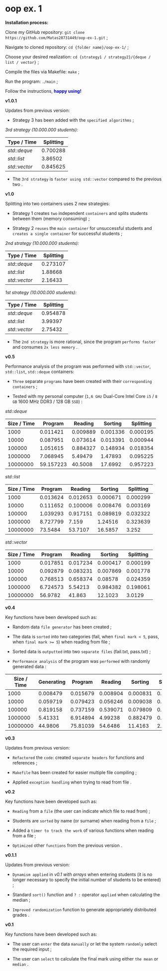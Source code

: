# oop ex. 1

**Installation process:**

Clone my GitHub repository: `git clone https://github.com/Matas28731449/oop-ex-1.git` ;

Navigate to cloned repository: `cd {folder name}/oop-ex-1/` ;

Choose your desired realization: `cd {strategy1 / strategy2}/{deque / list / vector}` ;

Compile the files via Makefile: `make` ;

Run the program: `./main` ;

Follow the instructions, <b style="color: blue">happy using!</b>

**v1.0.1**

Updates from previous version:

- Strategy 3 has been added with the `specified algorithms` ;

*3rd strategy (10.000.000 students):*

| Type / Time   | Splitting |
|---------------|-----------|
| *std::deque*  | 0.700288  |
| *std::list*   | 3.86502   |
| *std::vector* | 0.845625  |

- The `3rd strategy` is `faster using std::vector` compared to the previous two .

**v1.0**

Splitting into two containers uses 2 new strategies:

- Strategy 1 creates `two` independent `containers` and splits students between them (memory consuming) ;

- Strategy 2 `reuses` the `main container` for unsuccessful students and `creates a single container` for successful students ;

*2nd strategy (10.000.000 students):*

| Type / Time   | Splitting |
|---------------|-----------|
| *std::deque*  | 0.273107  |
| *std::list*   | 1.88668   |
| *std::vector* | 2.16433   |

*1st strategy (10.000.000 students):*

| Type / Time   | Splitting |
|---------------|-----------|
| *std::deque*  | 0.954878  |
| *std::list*   | 3.99397   |
| *std::vector* | 2.75432   |

- The `2nd strategy` is more rational, since the program `performs faster` and consumes `2x less memory` .

**v0.5**

Performance analysis of the program was performed with `std::vector`, `std::list`, `std::deque` containers:

- `Three` separate `programs` have been created with their `corresponding containers` ;

- Tested with my personal computer (`1,6 GHz` Dual-Core Intel Core `i5` / `8 GB` 1600 MHz DDR3 / 128 GB `SSD`) :

*std::deque*

| Size / Time | Program   | Reading  | Sorting  | Splitting |
|-------------|-----------|----------|----------|-----------|
| 1000        | 0.011421  | 0.009889 | 0.001336 | 0.000195  |
| 10000       | 0.087951  | 0.073614 | 0.013391 | 0.000944  |
| 100000      | 1.051615  | 0.884327 | 0.148934 | 0.018354  |
| 1000000     | 7.068945  | 5.49479  | 1.47893  | 0.095225  |
| 10000000    | 59.157223 | 40.5008  | 17.6992  | 0.957223  |

*std::list*

| Size / Time | Program  | Reading  | Sorting  | Splitting |
|-------------|----------|----------|----------|-----------|
| 1000        | 0.013624 | 0.012653 | 0.000671 | 0.000299  |
| 10000       | 0.111652 | 0.100006 | 0.008476 | 0.003169  |
| 100000      | 1.039293 | 0.917151 | 0.089819 | 0.032322  |
| 1000000     | 8.727799 | 7.159    | 1.24516  | 0.323639  |
| 10000000    | 73.5484  | 53.7107  | 16.5857  | 3.252     |

*std::vector*

| Size / Time | Program  | Reading  | Sorting  | Splitting |
|-------------|----------|----------|----------|-----------|
| 1000        | 0.017851 | 0.017234 | 0.000417 | 0.000199  |
| 10000       | 0.092879 | 0.083231 | 0.007869 | 0.001778  |
| 100000      | 0.768513 | 0.658374 | 0.08578  | 0.024359  |
| 1000000     | 6.724573 | 5.54213  | 0.984382 | 0.198061  |
| 10000000    | 56.9782  | 41.863   | 12.1023  | 3.0129    |

**v0.4**

Key functions have been developed such as:

- Random data `file generator` has been created ;

- The data is `sorted` into two categories (fail, when `final mark < 5`, pass, when `final mark >= 5`) when reading from file ;

- Sorted data is `outputted` into two `separate files` (fail.txt, pass.txt) ;

- `Performance analysis` of the program was `performed` with randomly generated data :

| Size / Time | Generating | Program  | Reading  | Sorting  | Splitting | Writting `fail.txt` | Writting `pass.txt` |
|-------------|------------|----------|----------|----------|-----------|---------------------|---------------------|
| 1000        | 0.008479   | 0.015679 | 0.008904 | 0.000831 | 0.000393  | 0.000965            | 0.001039            |
| 10000       | 0.059719   | 0.079423 | 0.056246 | 0.009038 | 0.002437  | 0.006754            | 0.004946            |
| 100000      | 0.819158   | 0.737159 | 0.539071 | 0.079809 | 0.020125  | 0.048631            | 0.049521            |
| 1000000     | 5.41331    | 6.914894 | 4.99238  | 0.882479 | 0.171598  | 0.424164            | 0.444273            |
| 10000000    | 44.9806    | 75.81039 | 54.6486  | 11.4163  | 2.76528   | 3.53575             | 3.44446             |

**v0.3**

Updates from previous version:

- `Refactored` the `code`: created `separate headers` for functions and references ;

- `Makefile` has been created for easier multiple file compiling ;

- Applied `exception handling` when trying to read from file .

**v0.2**

Key functions have been developed such as:

- `Reading` from a `file` (the user can indicate which file to read from) ;

- Students are `sorted` by name (or surname) when reading from a `file` ;

- Added a `timer to track the work` of various functions when reading from a file ;

- `Optimized` other `functions` from the previous version .

**v0.1.1**

Updates from previous version:

- `Dynamism applied` in *v0.1 with arrays* when entering students (it is no longer necessary to specify the initial number of students to be entered) ;

- Standard `sort()` function and `? :` operator `applied` when calculating the median ;

- `Improved randomization` function to generate appropriately distributed grades .

**v0.1**

Key functions have been developed such as:

- The user can `enter` the data `manually` or let the system `randomly` select the required input ;

- The user can `select` to calculate the final mark using either `the mean` or `median` .
